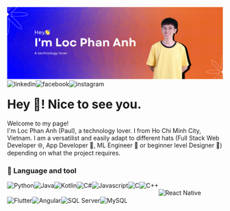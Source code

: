 ## 
<img src="github-header-img.png" alt="Banner"/>
<br/>
<a href='https://www.linkedin.com/in/phananhloc/'><img align='left' alt="linkedin" src="https://img.shields.io/badge/LinkedIn-0077B5?style=for-the-badge&logo=linkedin&logoColor=white" height='18px'/></a>
<a href='https://www.facebook.com/phananhloc.pal/'><img align='left' alt="facebook" src="https://img.shields.io/badge/Facebook-1877F2?style=for-the-badge&logo=facebook&logoColor=white" height='18px'/></a>
<a href='https://www.instagram.com/phananhloc.pal_/'><img align='left' alt="instagram" src="https://img.shields.io/badge/Instagram-E4405F?style=for-the-badge&logo=instagram&logoColor=white" height='18px'/></a>

# Hey 👋! Nice to see you.
Welcome to my page!
<br/>
I'm Loc Phan Anh (Paul), a technology lover. I from  Ho Chi Minh City, Vietnam.
I am a versatilist and easily adapt to different hats (Full Stack Web Developer 🌐, App Developer 📱, ML Engineer 🤖 or beginner level Designer 🎨) depending on what the project requires. 

### 🔨 Language and tool
<img align="left" src="https://img.shields.io/badge/Python-3776AB?style=for-the-badge&logo=python&logoColor=white" alt="Python" height="18px"/>
<img align="left" src="https://img.shields.io/badge/Java-ED8B00?style=for-the-badge&logo=openjdk&logoColor=white" alt="Java" height="18px"/>
<img align="left" src="https://img.shields.io/badge/Kotlin-0095D5?&style=for-the-badge&logo=kotlin&logoColor=white" alt="Kotlin" height="18px"/>
<img align="left" src="https://img.shields.io/badge/C%23-239120?style=for-the-badge&logo=c-sharp&logoColor=white" alt="C#" height="18px"/>
<img align="left" src="https://img.shields.io/badge/JavaScript-F7DF1E?style=for-the-badge&logo=JavaScript&logoColor=white" alt="Javascript" height="18px"/>
<img align="left" src="https://img.shields.io/badge/C-00599C?style=for-the-badge&logo=c&logoColor=white" alt="C" height="18px"/>
<img align="left" src="https://img.shields.io/badge/C%2B%2B-00599C?style=for-the-badge&logo=c%2B%2B&logoColor=white" alt="C++" height="18px"/>
<br>
<img align="left" src="https://img.shields.io/badge/React_Native-20232A?style=for-the-badge&logo=react&logoColor=61DAFB" alt="React Native" height="18px"/>
<img align="left" src="https://img.shields.io/badge/Flutter-02569B?style=for-the-badge&logo=flutter&logoColor=white" alt="Flutter" height="18px"/>
<img align="left" src="https://img.shields.io/badge/Angular-DD0031?style=for-the-badge&logo=angular&logoColor=white" alt="Angular" height="18px"/>
<br>
<img align="left" src="https://img.shields.io/badge/Microsoft_SQL_Server-CC2927?style=for-the-badge&logo=microsoft-sql-server&logoColor=white" alt="SQL Server" height="18px"/>
<img align="left" src="https://img.shields.io/badge/MySQL-00000F?style=for-the-badge&logo=mysql&logoColor=white" alt="MySQL" height="18px"/>
